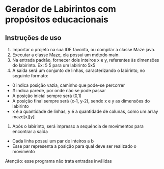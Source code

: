 # Gerador de Labirintos com propósitos educacionais

## Instruções de uso
1. Importar o projeto na sua IDE favorita, ou compilar a classe Maze.java. 
1. Executar a classe Maze, ela possui um método main.
1. Na entrada padrão, fornecer dois inteiros x e y, referentes às dimensões do labirinto. Ex: 5 5 para um labirinto 5x5
1. A saída será um conjunto de linhas, caracterizando o labirinto, no seguinte formato:
- 0 indica posição vazia, caminho que pode-se percorrer
- \# indica parede, por onde não se pode passar
- A posição inicial sempre será (0,1)
- A posição final sempre será (x-1, y-2), sendo x e y as dimensões do labirinto
- x é a quantidade de linhas, y é a quantidade de colunas, como um array maze[x][y]
1. Após o labirinto, será impresso a sequência de movimentos para encontrar a saída
- Cada linha possui um par de inteiros a b
- Esse par representa a posição para qual deve ser realizado o movimento

Atenção: esse programa não trata entradas inválidas
